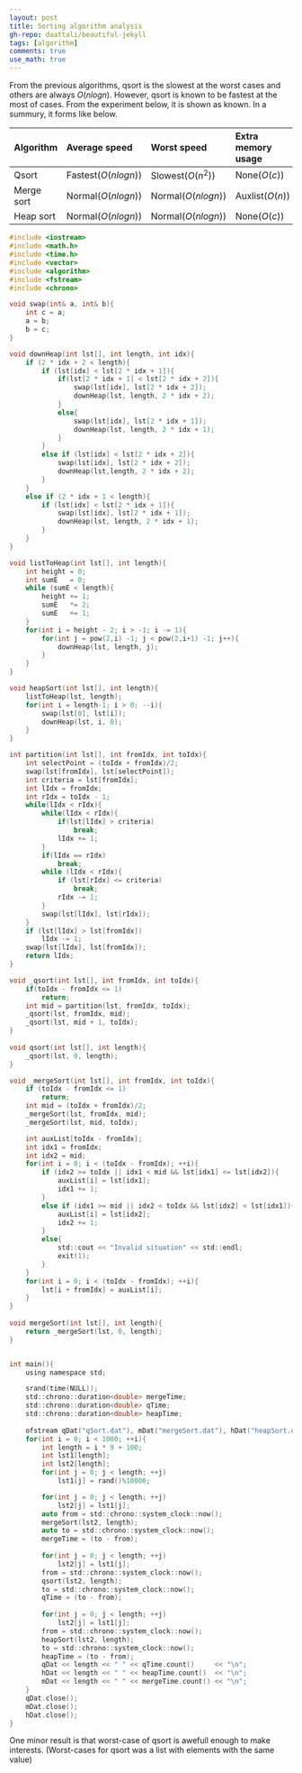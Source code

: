 ```yaml
---
layout: post
title: Sorting algorithm analysis
gh-repo: daattali/beautiful-jekyll
tags: [algorithm]
comments: true
use_math: true
---
```


From the previous algorithms, qsort is the slowest at the worst cases and others are always $O(n logn)$.
However, qsort is known to be fastest at the most of cases.
From the experiment below, it is shown as known.
In a summury, it forms like below.

| Algorithm | Average speed | Worst speed | Extra memory usage |
| :------ |:--- | :--- | :--- |
| Qsort | Fastest($O(n log n)$) | Slowest($O(n^2)$) | None($O(c)$) |
| Merge sort | Normal($O(n log n)$) | Normal($O(n log n)$) |  Auxlist($O(n)$) |
| Heap sort | Normal($O(n log n)$) | Normal($O(n log n)$) | None($O(c)$) |

<div align="center" id="sortResultPlot1">
</div>

<script>
    function readData(url, result){
        var thisText = new XMLHttpRequest(url);
        thisText.open("GET", url, false);
        thisText.setRequestHeader("Content-Type", "text");
        thisText.send(null);
        var body = thisText.responseText.split('\n');
        for(let i = 0; i < body.length; ++i){
            let line = body[i].trim();
            if(line != ''){
                let points = line.split(' ');
                result['x'].push(parseFloat(points[0]));
                result['y'].push(parseFloat(points[1]));
            }
        }
    }
    var heapRes = {name: 'Heap sort', type: 'scatter', x: [],y: []};
    var mergeRes = {name: 'Merge sort', type: 'scatter', x: [],y: []};
    var qRes = {name: 'Quick sort', type: 'scatter', x: [],y: []};
    readData("https://banramlo.github.io/assets/post/2020-11-15-SortingAlgorithm/heapSort.dat", heapRes);
    readData("https://banramlo.github.io/assets/post/2020-11-15-SortingAlgorithm/mergeSort.dat", mergeRes);
    readData("https://banramlo.github.io/assets/post/2020-11-15-SortingAlgorithm/qSort.dat", qRes);
    var data = [heapRes, mergeRes, qRes];
    var layout = {
        xaxis: {
            title: '# elements',
            showgrid: false,
            zeroline: false
        },
        yaxis: {
            title: 'Execution time(sec)',
            type: 'log',
            showline: false
        }
    };
    Plotly.newPlot('sortResultPlot1', data, layout);
</script>

```c
#include <iostream>
#include <math.h>
#include <time.h>
#include <vector>
#include <algorithm>
#include <fstream>
#include <chrono>

void swap(int& a, int& b){
    int c = a;
    a = b;
    b = c;
}

void downHeap(int lst[], int length, int idx){
    if (2 * idx + 2 < length){
        if (lst[idx] < lst[2 * idx + 1]){
            if(lst[2 * idx + 1] < lst[2 * idx + 2]){
                swap(lst[idx], lst[2 * idx + 2]);
                downHeap(lst, length, 2 * idx + 2);
            }
            else{
                swap(lst[idx], lst[2 * idx + 1]);
                downHeap(lst, length, 2 * idx + 1);
            }
        }
        else if (lst[idx] < lst[2 * idx + 2]){
            swap(lst[idx], lst[2 * idx + 2]);
            downHeap(lst,length, 2 * idx + 2);
        }
    }
    else if (2 * idx + 1 < length){
        if (lst[idx] < lst[2 * idx + 1]){
            swap(lst[idx], lst[2 * idx + 1]);
            downHeap(lst, length, 2 * idx + 1);
        }
    }
}

void listToHeap(int lst[], int length){
    int height = 0;
    int sumE   = 0;
    while (sumE < length){
        height += 1;
        sumE   *= 2;
        sumE   += 1;
    }
    for(int i = height - 2; i > -1; i -= 1){
        for(int j = pow(2,i) -1; j < pow(2,i+1) -1; j++){
            downHeap(lst, length, j);
        }
    }
}

void heapSort(int lst[], int length){
    listToHeap(lst, length);
    for(int i = length-1; i > 0; --i){
        swap(lst[0], lst[i]);
        downHeap(lst, i, 0);
    }
}

int partition(int lst[], int fromIdx, int toIdx){
    int selectPoint = (toIdx + fromIdx)/2;
    swap(lst[fromIdx], lst[selectPoint]);
    int criteria = lst[fromIdx];
    int lIdx = fromIdx;
    int rIdx = toIdx - 1;
    while(lIdx < rIdx){
        while(lIdx < rIdx){
            if(lst[lIdx] > criteria)
                break;
            lIdx += 1;
        }
        if(lIdx == rIdx)
            break;
        while (lIdx < rIdx){
            if (lst[rIdx] <= criteria)
                break;
            rIdx -= 1;
        }
        swap(lst[lIdx], lst[rIdx]);
    }
    if (lst[lIdx] > lst[fromIdx])
        lIdx -= 1;
    swap(lst[lIdx], lst[fromIdx]);
    return lIdx;
}

void _qsort(int lst[], int fromIdx, int toIdx){
    if(toIdx - fromIdx <= 1)
        return;
    int mid = partition(lst, fromIdx, toIdx);
    _qsort(lst, fromIdx, mid);
    _qsort(lst, mid + 1, toIdx);
}
    
void qsort(int lst[], int length){
    _qsort(lst, 0, length);
}

void _mergeSort(int lst[], int fromIdx, int toIdx){
    if (toIdx - fromIdx <= 1)
        return;
    int mid = (toIdx + fromIdx)/2;
    _mergeSort(lst, fromIdx, mid);
    _mergeSort(lst, mid, toIdx);

    int auxList[toIdx - fromIdx];
    int idx1 = fromIdx;
    int idx2 = mid;
    for(int i = 0; i < (toIdx - fromIdx); ++i){
        if (idx2 >= toIdx || idx1 < mid && lst[idx1] <= lst[idx2]){
            auxList[i] = lst[idx1];
            idx1 += 1;
        }
        else if (idx1 >= mid || idx2 < toIdx && lst[idx2] < lst[idx1]){
            auxList[i] = lst[idx2];
            idx2 += 1;
        }
        else{
            std::cout << "Invalid situation" << std::endl;
            exit(1);
        }
    }
    for(int i = 0; i < (toIdx - fromIdx); ++i){
        lst[i + fromIdx] = auxList[i];
    }
}
        
void mergeSort(int lst[], int length){
    return _mergeSort(lst, 0, length);
}


int main(){
    using namespace std;

    srand(time(NULL));
    std::chrono::duration<double> mergeTime;
    std::chrono::duration<double> qTime;
    std::chrono::duration<double> heapTime;
    
    ofstream qDat("qSort.dat"), mDat("mergeSort.dat"), hDat("heapSort.dat");
    for(int i = 0; i < 1000; ++i){
        int length = i * 9 + 100;
        int lst1[length];
        int lst2[length];
        for(int j = 0; j < length; ++j)
            lst1[j] = rand()%10000;

        for(int j = 0; j < length; ++j)
            lst2[j] = lst1[j];
        auto from = std::chrono::system_clock::now();
        mergeSort(lst2, length);
        auto to = std::chrono::system_clock::now();
        mergeTime = (to - from);
        
        for(int j = 0; j < length; ++j)
            lst2[j] = lst1[j];
        from = std::chrono::system_clock::now();
        qsort(lst2, length);
        to = std::chrono::system_clock::now();
        qTime = (to - from);
        
        for(int j = 0; j < length; ++j)
            lst2[j] = lst1[j];
        from = std::chrono::system_clock::now();
        heapSort(lst2, length);
        to = std::chrono::system_clock::now();
        heapTime = (to - from);
        qDat << length << " " << qTime.count()     << "\n";
        hDat << length << " " << heapTime.count()  << "\n";
        mDat << length << " " << mergeTime.count() << "\n";
    }
    qDat.close();
    mDat.close();
    hDat.close();
}
```

One minor result is that worst-case of qsort is awefull enough to make interests.
(Worst-cases for qsort was a list with elements with the same value)

<div align="center" id="sortResultPlot2">
</div>

<script>
    function readData(url, result){
        var thisText = new XMLHttpRequest(url);
        thisText.open("GET", url, false);
        thisText.setRequestHeader("Content-Type", "text");
        thisText.send(null);
        var body = thisText.responseText.split('\n');
        for(let i = 0; i < body.length; ++i){
            let line = body[i].trim();
            if(line != ''){
                let points = line.split(' ');
                result['x'].push(parseFloat(points[0]));
                result['y'].push(parseFloat(points[1]));
            }
        }
    }
    var heapRes = {name: 'Heap sort', type: 'scatter', x: [],y: []};
    var mergeRes = {name: 'Merge sort', type: 'scatter', x: [],y: []};
    var qRes = {name: 'Quick sort(Average)', type: 'scatter', x: [],y: []};
    var qWorstRes = {name: 'Quick sort(Worst)', type: 'scatter', x: [],y: []};
    readData("https://banramlo.github.io/assets/post/2020-11-15-SortingAlgorithm/heapSort.dat", heapRes);
    readData("https://banramlo.github.io/assets/post/2020-11-15-SortingAlgorithm/mergeSort.dat", mergeRes);
    readData("https://banramlo.github.io/assets/post/2020-11-15-SortingAlgorithm/qSort.dat", qRes);
    readData("https://banramlo.github.io/assets/post/2020-11-15-SortingAlgorithm/qSortWorst.dat", qWorstRes);
    var data = [heapRes, mergeRes, qRes, qWorstRes];
    var layout = {
        xaxis: {
            title: '# elements',
            showgrid: false,
            zeroline: false
        },
        yaxis: {
            title: 'Execution time(sec)',
            type: 'log',
            showline: false
        }
    };
    Plotly.newPlot('sortResultPlot2', data, layout);
</script>

